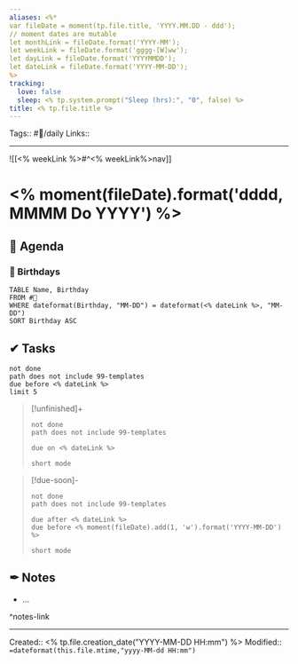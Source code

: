 ```yaml
---
aliases: <%*
var fileDate = moment(tp.file.title, 'YYYY.MM.DD - ddd');
// moment dates are mutable 
let monthLink = fileDate.format('YYYY-MM');
let weekLink = fileDate.format('gggg-[W]ww');
let dayLink = fileDate.format('YYYYMMDD');
let dateLink = fileDate.format('YYYY-MM-DD');
%>
tracking:
  love: false
  sleep: <% tp.system.prompt("Sleep (hrs):", "0", false) %>
title: <% tp.file.title %>
---
```

Tags:: #📅/daily
Links:: 
___

![[<% weekLink %>#^<% weekLink%>nav]]

# <% moment(fileDate).format('dddd, MMMM Do YYYY') %>

## 📅 Agenda

### 🎈 Birthdays
```dataview
TABLE Name, Birthday
FROM #👤
WHERE dateformat(Birthday, "MM-DD") = dateformat(<% dateLink %>, "MM-DD")
SORT Birthday ASC
```


## ✔ Tasks


```tasks
not done
path does not include 99-templates
due before <% dateLink %>
limit 5
```

> [!unfinished]+
>
>```tasks
> not done
> path does not include 99-templates
>
> due on <% dateLink %>
>
> short mode
> ```

> [!due-soon]-
>
>```tasks
> not done
> path does not include 99-templates
>
> due after <% dateLink %>
> due before <% moment(fileDate).add(1, 'w').format('YYYY-MM-DD') %>
>
> short mode
> ```

## ✒ Notes

- …

^notes-link

___
Created:: <% tp.file.creation_date("YYYY-MM-DD HH:mm") %>
Modified:: `=dateformat(this.file.mtime,"yyyy-MM-dd HH:mm")`
